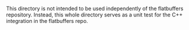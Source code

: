 This directory is not intended to be used independently of the flatbuffers
repository. Instead, this whole directory serves as a unit test for the
C++ integration in the flatbuffers repo.
